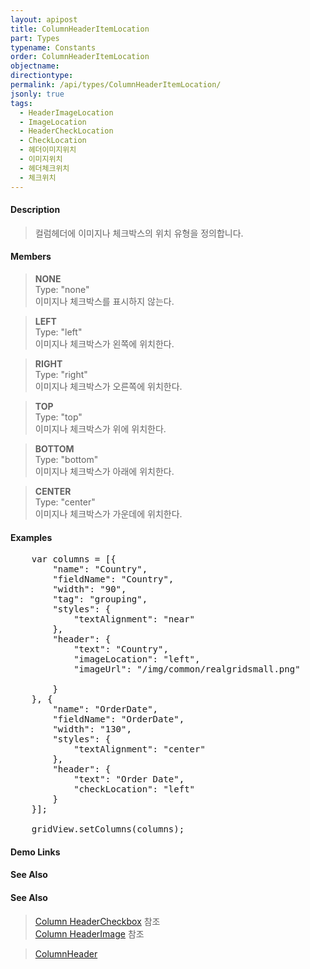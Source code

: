 ```yaml
---
layout: apipost
title: ColumnHeaderItemLocation
part: Types
typename: Constants
order: ColumnHeaderItemLocation
objectname: 
directiontype: 
permalink: /api/types/ColumnHeaderItemLocation/
jsonly: true
tags: 
  - HeaderImageLocation
  - ImageLocation
  - HeaderCheckLocation
  - CheckLocation
  - 헤더이미지위치
  - 이미지위치
  - 헤더체크위치
  - 체크위치
---
```



#### Description

> 컬럼헤더에 이미지나 체크박스의 위치 유형을 정의합니다.   

#### Members

> **NONE**       
> Type: "none"      
> 이미지나 체크박스를 표시하지 않는다.   

> **LEFT**      
> Type: "left"       
> 이미지나 체크박스가 왼쪽에 위치한다.  

> **RIGHT**      
> Type: "right"       
> 이미지나 체크박스가 오른쪽에 위치한다.  

> **TOP**  
> Type: "top"   
> 이미지나 체크박스가 위에 위치한다.  

> **BOTTOM**  
> Type: "bottom"   
> 이미지나 체크박스가 아래에 위치한다.  

> **CENTER**  
> Type: "center"   
> 이미지나 체크박스가 가운데에 위치한다.  

#### Examples   

<pre class="prettyprint">
	var columns = [{
        "name": "Country",
        "fieldName": "Country",
        "width": "90",
        "tag": "grouping",
        "styles": {
            "textAlignment": "near"
        },
        "header": {
            "text": "Country",
            "imageLocation": "left",
            "imageUrl": "/img/common/realgridsmall.png"
   
        }    
    }, {
        "name": "OrderDate",
        "fieldName": "OrderDate",
        "width": "130",
        "styles": {
            "textAlignment": "center"
        },
        "header": {
            "text": "Order Date",
            "checkLocation": "left"
        }     
	}];
	
	gridView.setColumns(columns);
</pre>

#### Demo Links
#### See Also

#### See Also 

> [Column HeaderCheckbox](http://demo.realgrid.net/Demo/HeaderCheckbox) 참조  
> [Column HeaderImage](http://demo.realgrid.net/Demo/HeaderImage) 참조  

> [ColumnHeader](/api/types/ColumnHeader)   
